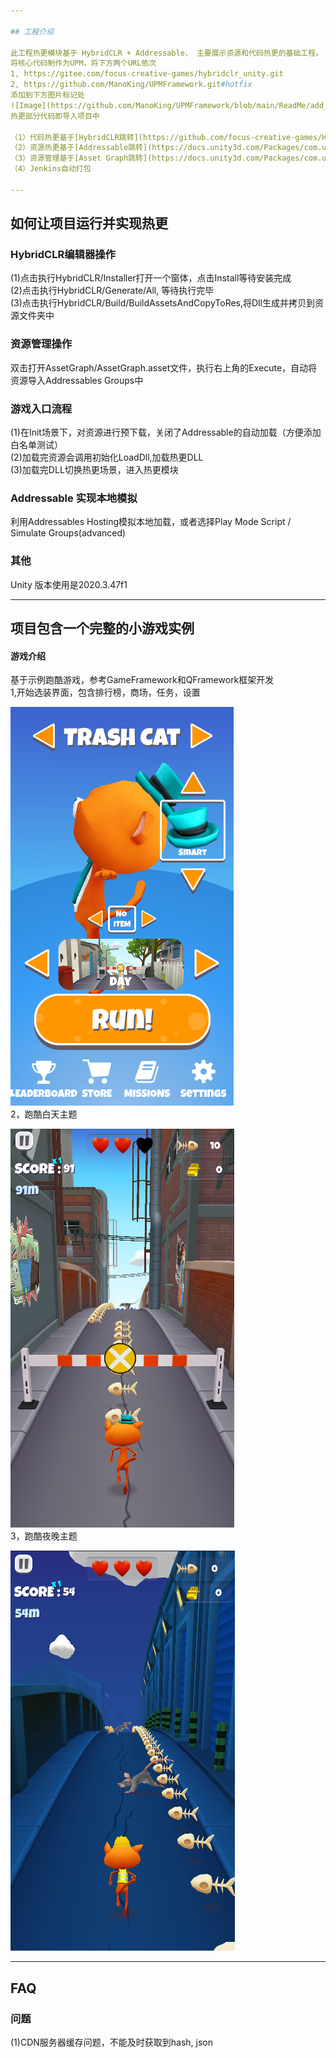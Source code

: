 ```yaml
---

## 工程介绍   

此工程热更模块基于 HybridCLR + Addressable， 主要展示资源和代码热更的基础工程。  
将核心代码制作为UPM，将下方两个URL依次  
1, https://gitee.com/focus-creative-games/hybridclr_unity.git  
2, https://github.com/ManoKing/UPMFramework.git#hotfix   
添加到下方图片标记处   
![Image](https://github.com/ManoKing/UPMFramework/blob/main/ReadMe/add_url.png)  
热更部分代码即导入项目中  

（1）代码热更基于[HybridCLR跳转](https://github.com/focus-creative-games/HybridCLR)  
（2）资源热更基于[Addressable跳转](https://docs.unity3d.com/Packages/com.unity.addressables@1.21/manual/index.html)     
（3）资源管理基于[Asset Graph跳转](https://docs.unity3d.com/Packages/com.unity.assetgraph@1.7/manual/index.html)   
（4）Jenkins自动打包
  
---
```


## 如何让项目运行并实现热更  

### HybridCLR编辑器操作
(1)点击执行HybridCLR/Installer打开一个窗体，点击Install等待安装完成  
(2)点击执行HybridCLR/Generate/All, 等待执行完毕    
(3)点击执行HybridCLR/Build/BuildAssetsAndCopyToRes,将Dll生成并拷贝到资源文件夹中  

### 资源管理操作
双击打开AssetGraph/AssetGraph.asset文件，执行右上角的Execute，自动将资源导入Addressables Groups中   

### 游戏入口流程
(1)在Init场景下，对资源进行预下载，关闭了Addressable的自动加载（方便添加白名单测试）    
(2)加载完资源会调用初始化LoadDll,加载热更DLL   
(3)加载完DLL切换热更场景，进入热更模块   

### Addressable 实现本地模拟
利用Addressables Hosting模拟本地加载，或者选择Play Mode Script / Simulate Groups(advanced)

### 其他
Unity 版本使用是2020.3.47f1  


---

## 项目包含一个完整的小游戏实例  
#### 游戏介绍
基于示例跑酷游戏，参考GameFramework和QFramework框架开发  
1,开始选装界面，包含排行榜，商场，任务，设置  
  
![Image](https://github.com/ManoKing/UPMFramework/blob/main/ReadMe/start.png)  
2，跑酷白天主题  
  
![Image](https://github.com/ManoKing/UPMFramework/blob/main/ReadMe/light.png)  
3，跑酷夜晚主题  
  
![Image](https://github.com/ManoKing/UPMFramework/blob/main/ReadMe/night.png)  


---

## FAQ

### 问题
(1)CDN服务器缓存问题，不能及时获取到hash, json   
